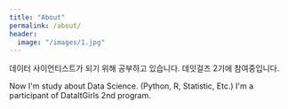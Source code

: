 ```yaml
---
title: "About"
permalink: /about/
header:
  image: "/images/1.jpg"
---
```


데이터 사이언티스트가 되기 위해 공부하고 있습니다.
데잇걸즈 2기에 참여중입니다.

Now I'm study about Data Science. (Python, R, Statistic, Etc.)
I'm a participant of DataItGirls 2nd program.
